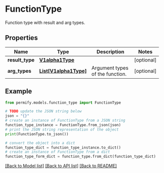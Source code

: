 # FunctionType

Function type with result and arg types.

## Properties

Name | Type | Description | Notes
------------ | ------------- | ------------- | -------------
**result_type** | [**V1alpha1Type**](V1alpha1Type.md) |  | [optional] 
**arg_types** | [**List[V1alpha1Type]**](V1alpha1Type.md) | Argument types of the function. | [optional] 

## Example

```python
from permify.models.function_type import FunctionType

# TODO update the JSON string below
json = "{}"
# create an instance of FunctionType from a JSON string
function_type_instance = FunctionType.from_json(json)
# print the JSON string representation of the object
print(FunctionType.to_json())

# convert the object into a dict
function_type_dict = function_type_instance.to_dict()
# create an instance of FunctionType from a dict
function_type_form_dict = function_type.from_dict(function_type_dict)
```
[[Back to Model list]](../README.md#documentation-for-models) [[Back to API list]](../README.md#documentation-for-api-endpoints) [[Back to README]](../README.md)


